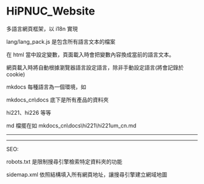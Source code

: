 # HiPNUC_Website

多語言網頁框架，以 i18n 實現

lang/lang_pack.js 是包含所有語言文本的檔案

在 html 當中設定變數，頁面載入時會把變數內容換成當前的語言文本。

網頁載入時將自動根據瀏覽器語言設定語言，除非手動設定語言(將會記錄於 cookie)

mkdocs 每種語言為一個環境，如

mkdocs_cn\docs 底下是所有產品的資料夾

hi221、hi226 等等

md 檔擺在如 mkdocs_cn\docs\hi221\hi221um_cn.md

--------------------------------------------------------------------------



--------------------------------------------------------------------------
SEO:

robots.txt 是限制搜尋引擎檢索特定資料夾的功能

sidemap.xml 依照結構填入所有網頁地址，讓搜尋引擎建立網域地圖
